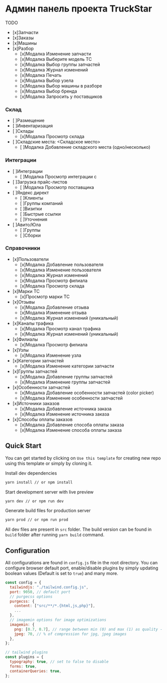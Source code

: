 # Админ панель проекта TruckStar

TODO
- [x]Запчасти
- [x]Заказы
- [x]Машины
- [x]Разбор
	- [x]Модалка Изменение запчасти
	- [x]Модалка Выберите модель ТС
	- [x]Модалка Выбор группы запчастей
	- [x]Модалка Журнал изменений
	- [x]Модалка Печать
  - [x]Модалка Выбор узела
  - [x]Модалка Выбор машины в разборе
  - [x]Модалка Выбор бренда
  - [x]Модалка Запросить у поставщиков

### Склад
- [ ]Размещение
- [ ]Инвентаризация
- [ ]Склады
  - [x]Модалка Просмотр склада
- [ ]Складские места: <Складское место>
  - [ ]Модалка Добавление складского места (одно/несколько)

### Интеграции
- [ ]Интеграции
	- [ ]Модалка Просмотр интеграции с
- [ ]Загрузка прайс-листов
  - [ ]Модалка Просмотр поставщика
- [ ]Яндекс директ
  - [ ]Клиенты
  - [ ]Группы компаний
  - [ ]Визитки
  - [ ]Быстрые ссылки
  - [ ]Уточнения
- [ ]Авито/Юла
  - [ ]Группы
  - [ ]Сборки

### Справочники
- [x]Пользователи
	- [x]Модалка Добавление пользователя
	- [x]Модалка Изменение пользователя
	- [x]Модалка Журнал изменений
	- [x]Модалка Просмотр филиала
	- [x]Модалка Просмотр склада
- [x]Марки ТС
	- [x]Просмотр марки ТС
- [x]Отзывы
	- [x]Модалка Добавление отзыва
	- [x]Модалка Изменение отзыва
	- [x]Модалка Журнал изменений (уникальный)
- [x]Каналы трафика
	- [x]Модалка Просмотр канал трафика
	- [x]Модалка Журнал изменений (уникальный)
- [x]Филиалы
	- [x]Модалка Просмотр филиала
- [x]Узлы
	- [x]Модалка Изменение узла
- [x]Категории запчастей
	- [x]Модалка Изменение категории запчасти
- [x]Группы запчастей
	- [x]Модалка Добавление группы запчастей
  - [x]Модалка Изменение группы запчастей
- [x]Особенности запчастей
	- [x]Модалка Добавление особенности запчастей (color picker)
  - [x]Модалка Изменение особенности запчастей
- [x]Источники заказов
	- [x]Модалка Добавление источника заказа
  - [x]Модалка Изменение источника заказа
- [x]Способы оплаты заказов
	- [x]Модалка Добавление способа оплаты заказа
  - [x]Модалка Изменение способа оплаты заказа

	
## Quick Start

You can get started by clicking on `Use this template` for creating new repo using this template or simply by cloning it.

Install dev dependencies

```sh
yarn install // or npm install
```

Start development server with live preview

```sh
yarn dev // or npm run dev
```

Generate build files for production server

```sh
yarn prod // or npm run prod
```

All dev files are present in `src` folder. The build version can be found in `build` folder after running `yarn build` command.

## Configuration

All configurations are found in `config.js` file in the root directory. You can configure browser default port, enable/disable plugins by simply updating boolean values (Default is set to `true`) and many more.

```js
const config = {
  tailwindjs: "./tailwind.config.js",
  port: 9050, // default port
  // purgecss options
  purgecss: {
    content: ["src/**/*.{html,js,php}"],
    ...
  },
  // imagemin options for image optimizations
  imagemin: {
    png: [0.7, 0.7], // range between min (0) and max (1) as quality - 70% with current values for png images,
    jpeg: 70, // % of compression for jpg, jpeg images
  },
};

// tailwind plugins
const plugins = {
  typography: true, // set to false to disable
  forms: true,
  containerQueries: true,
};

```